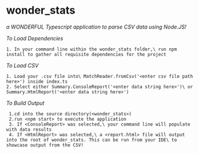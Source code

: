 # wonder_stats

_a WONDERFUL Typescript application to parse CSV data using Node.JS!_

_To Load Dependencies_

```
1. In your command line within the wonder_stats folder,\ run npm install to gather all requisite dependencies for the project
```

_To Load CSV_

```
1. Load your .csv file into\ MatchReader.fromCsv('<enter csv file path here>') inside index.ts
2. Select either Summary.ConsoleReport('<enter data string here>')\ or Summary.HtmlReport('<enter data string here>')
```

_To Build Output_

```
 1.cd into the source directory(<wonder_stats>)
 2.run <npm start> to execute the application
 3. If <ConsoleReport> was selected,\ your command line will populate with data results
 4. If <HtmlReport> was selected,\ a <report.html> file will output into the root of wonder_stats. This can be run from your IDE\ to showcase output from the CSV!
```
